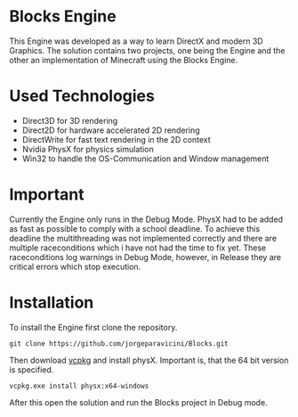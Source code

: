 # Blocks Engine

This Engine was developed as a way to learn DirectX and modern 3D Graphics. The solution contains two projects, one being the Engine and the other an implementation of Minecraft using the Blocks Engine. 

# Used Technologies

* Direct3D for 3D rendering
* Direct2D for hardware accelerated 2D rendering
* DirectWrite for fast text rendering in the 2D context
* Nvidia PhysX for physics simulation
* Win32 to handle the OS-Communication and Window management

# Important

Currently the Engine only runs in the Debug Mode. PhysX had to be added as fast as possible to comply with a school deadline. To achieve this deadline the multithreading was not implemented correctly and there are multiple raceconditions which i have not had the time to fix yet. These raceconditions log warnings in Debug Mode, however, in Release they are critical errors which stop execution.

# Installation

To install the Engine first clone the repository.

    git clone https://github.com/jorgeparavicini/Blocks.git

Then download [vcpkg](https://vcpkg.io/en/index.html) and install physX. Important is, that the 64 bit version is specified.

    vcpkg.exe install physx:x64-windows 

After this open the solution and run the Blocks project in Debug mode.
